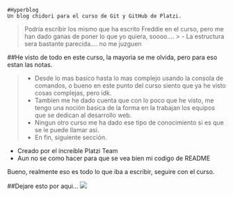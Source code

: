     #Hyperblog
    Un blog chidori para el curso de Git y GitHub de Platzi.
   >Podría escribir los mismo que ha escrito Freddie en el curso, pero me han dado ganas de poner lo que yo quiera, soooo....
    > - La estructura sera bastante parecida.... no me juzguen
   
   ##He visto de todo en este curso, la mayoria se me olvida, pero para eso estan las notas.
   > - Desde lo mas basico hasta lo mas complejo usando la consola de comandos, o bueno en este punto del curso siento que ya he visto cosas complejas, pero idk.
   > - Tambien me he dado cuenta que con lo poco que he visto, me tengo una noción
  basica de la forma en la trabajan los equipos que se dedican al desarrollo web.
  > - Ningun otro curso me ha dado ese tipo de conocimiento si es que se le puede llamar asi.
  > - En fin, siguiente sección.
  * Creado por el increible Platzi Team
  * Aun no se como hacer para que se vea bien mi codigo de README
  
  Bueno, realmente eso es todo lo que iba a escribir, seguire con el curso.
  
  ##Dejare esto por aqui...
  ![](https://www.pngkit.com/png/detail/954-9546618_diosito-diosesamor-diosreal-diosteama-pooh-dioslosbendiga-winnie-the.png)
